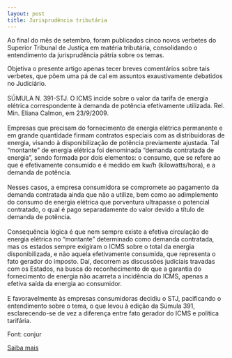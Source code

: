```yaml
---
layout: post
title: Jurisprudência tributária
---
```

<p>Ao final do mês de setembro, foram publicados cinco novos verbetes do Superior Tribunal de Justiça em matéria tributária, consolidando o entendimento da jurisprudência pátria sobre os temas.</p><p>Objetiva o presente artigo apenas tecer breves comentários sobre tais verbetes, que põem uma pá de cal em assuntos exaustivamente debatidos no Judiciário.<br /><br />SÚMULA N. 391-STJ. O ICMS incide sobre o valor da tarifa de energia elétrica correspondente à demanda de potência efetivamente utilizada. Rel. Min. Eliana Calmon, em 23/9/2009.<br /><br />Empresas que precisam do fornecimento de energia elétrica permanente e em grande quantidade firmam contratos especiais com as distribuidoras de energia, visando à disponibilização de potência previamente ajustada. Tal “montante” de energia elétrica foi denominada “demanda contratada de energia”, sendo formada por dois elementos: o consumo, que se refere ao que é efetivamente consumido e é medido em kw/h (kilowatts/hora), e a demanda de potência.<br /><br />Nesses casos, a empresa consumidora se compromete ao pagamento da demanda contratada ainda que não a utilize, bem como ao adimplemento do consumo de energia elétrica que porventura ultrapasse o potencial contratado, o qual é pago separadamente do valor devido a título de demanda de potência.<br /><br />Consequência lógica é que nem sempre existe a efetiva circulação de energia elétrica no “montante” determinado como demanda contratada, mas os estados sempre exigiram o ICMS sobre o total da energia disponibilizada, e não aquela efetivamente consumida, que representa o fato gerador do imposto. Daí, decorrem as discussões judiciais travadas com os Estados, na busca do reconhecimento de que a garantia do fornecimento de energia não acarreta a incidência do ICMS, apenas a efetiva saída da energia ao consumidor.<br /><br />E favoravelmente às empresas consumidoras decidiu o STJ, pacificando o entendimento sobre o tema, o que levou à edição da Súmula 391, esclarecendo-se de vez a diferença entre fato gerador do ICMS e política tarifária.</p><p>Font: conjur</p><p><a href="http://www.conjur.com.br/2009-out-07/novas-sumulas-stj-consolidam-jurisprudencia-tributaria" target="_blank">Saiba mais</a> </p>
